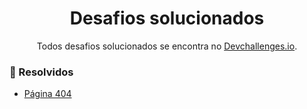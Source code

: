 <h1 align="center">Desafios solucionados</h1>
<div align="center">
   Todos desafios solucionados se encontra no  <a href="http://devchallenges.io" target="_blank">Devchallenges.io</a>.
</div>

### 🎯 Resolvidos
- [Página 404](https://github.com/SrWess/devchallenges/tree/challenge01/page-404-not-found)
